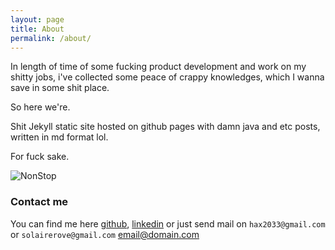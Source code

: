 ```yaml
---
layout: page
title: About
permalink: /about/
---
```


In length of time of some fucking product development and work on my shitty jobs, i've collected some peace of crappy knowledges,
which I wanna save in some shit place.

So here we're.

Shit Jekyll static site hosted on github pages with damn java and etc posts, written in md format lol.

For fuck sake.

![NonStop](https://f.ptcdn.info/481/002/000/1361555115-j1-o.jpg)

### Contact me

You can find me here [github](https://github.com/solairerove),
[linkedin](https://www.linkedin.com/in/nikita-krivitski-solairerove/) 
or just send mail on `hax2033@gmail.com` or `solairerove@gmail.com`
[email@domain.com](mailto:solairerove@gmail.com)